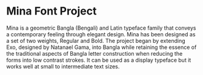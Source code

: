 Mina Font Project
===================

Mina is a geometric Bangla (Bengali) and Latin typeface family that conveys a contemporary feeling through elegant design.
Mina has been designed as a set of two weights, Regular and Bold.
The project began by extending Exo, designed by Natanael Gama, into Bangla while retaining the essence of the traditional aspects of Bangla letter construction when reducing the forms into low contrast strokes.
It can be used as a display typeface but it works well at small to intermediate text sizes.
